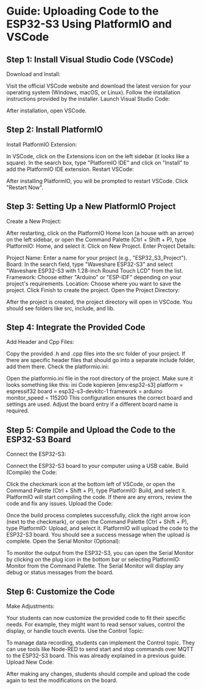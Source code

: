 # Guide: Uploading Code to the ESP32-S3 Using PlatformIO and VSCode
## Step 1: Install Visual Studio Code (VSCode)
Download and Install:

Visit the official VSCode website and download the latest version for your operating system (Windows, macOS, or Linux).
Follow the installation instructions provided by the installer.
Launch Visual Studio Code:

After installation, open VSCode.
## Step 2: Install PlatformIO
Install PlatformIO Extension:

In VSCode, click on the Extensions icon on the left sidebar (it looks like a square).
In the search box, type "PlatformIO IDE" and click on "Install" to add the PlatformIO IDE extension.
Restart VSCode:

After installing PlatformIO, you will be prompted to restart VSCode. Click "Restart Now".
## Step 3: Setting Up a New PlatformIO Project
Create a New Project:

After restarting, click on the PlatformIO Home Icon (a house with an arrow) on the left sidebar, or open the Command Palette (Ctrl + Shift + P), type PlatformIO: Home, and select it.
Click on New Project.
Enter Project Details:

Project Name: Enter a name for your project (e.g., "ESP32_S3_Project").
Board: In the search field, type "Waveshare ESP32-S3" and select "Waveshare ESP32-S3 with 1.28-inch Round Touch LCD" from the list.
Framework: Choose either "Arduino" or "ESP-IDF" depending on your project's requirements.
Location: Choose where you want to save the project.
Click Finish to create the project.
Open the Project Directory:

After the project is created, the project directory will open in VSCode. You should see folders like src, include, and lib.
## Step 4: Integrate the Provided Code
Add Header and Cpp Files:

Copy the provided .h and .cpp files into the src folder of your project.
If there are specific header files that should go into a separate include folder, add them there.
Check the platformio.ini:

Open the platformio.ini file in the root directory of the project.
Make sure it looks something like this:
ini
Code kopieren
[env:esp32-s3]
platform = espressif32
board = esp32-s3-devkitc-1
framework = arduino
monitor_speed = 115200
This configuration ensures the correct board and settings are used. Adjust the board entry if a different board name is required.
## Step 5: Compile and Upload the Code to the ESP32-S3 Board
Connect the ESP32-S3:

Connect the ESP32-S3 board to your computer using a USB cable.
Build (Compile) the Code:

Click the checkmark icon at the bottom left of VSCode, or open the Command Palette (Ctrl + Shift + P), type PlatformIO: Build, and select it.
PlatformIO will start compiling the code. If there are any errors, review the code and fix any issues.
Upload the Code:

Once the build process completes successfully, click the right arrow icon (next to the checkmark), or open the Command Palette (Ctrl + Shift + P), type PlatformIO: Upload, and select it.
PlatformIO will upload the code to the ESP32-S3 board. You should see a success message when the upload is complete.
Open the Serial Monitor (Optional):

To monitor the output from the ESP32-S3, you can open the Serial Monitor by clicking on the plug icon in the bottom bar or selecting PlatformIO: Monitor from the Command Palette.
The Serial Monitor will display any debug or status messages from the board.
## Step 6: Customize the Code
Make Adjustments:

Your students can now customize the provided code to fit their specific needs. For example, they might want to read sensor values, control the display, or handle touch events.
Use the Control Topic:

To manage data recording, students can implement the Control topic. They can use tools like Node-RED to send start and stop commands over MQTT to the ESP32-S3 board. This was already explained in a previous guide.
Upload New Code:

After making any changes, students should compile and upload the code again to test the modifications on the board.
